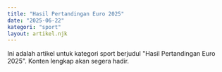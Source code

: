 ```yaml
---
title: "Hasil Pertandingan Euro 2025"
date: "2025-06-22"
kategori: "sport"
layout: artikel.njk
---
```


Ini adalah artikel untuk kategori sport berjudul "Hasil Pertandingan Euro 2025". Konten lengkap akan segera hadir.

